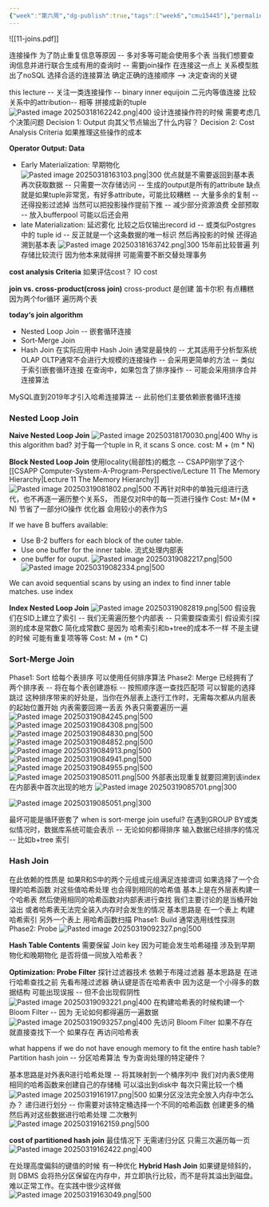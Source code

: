 ```yaml
---
{"week":"第六周","dg-publish":true,"tags":["week6","cmu15445"],"permalink":"/DataBase Systems/CMU 15-445：Database Systems/Lecture 11 Join Algorithms/","dgPassFrontmatter":true,"noteIcon":"","created":"2025-08-15T09:39:18.969+08:00","updated":"2025-04-19T09:54:55.332+08:00"}
---
```



![[11-joins.pdf]]

连接操作
为了防止重复信息等原因 -- 多对多等可能会使用多个表
当我们想要查询信息并进行联合生成有用的查询时 -- 需要join操作
在连接这一点上 关系模型胜出了noSQL
选择合适的连接算法  确定正确的连接顺序 --> 决定查询的关键

this lecture -- 关注一类连接操作 -- binary inner equijoin 二元内等值连接
比较关系中的attribution-- 相等 拼接成新的tuple
![Pasted image 20250318162242.png|400](/img/user/accessory/Pasted%20image%2020250318162242.png)
设计连接操作符的时候 需要考虑几个决策问题
Decision 1: Output
向其父节点输出了什么内容？
Decision 2: Cost Analysis Criteria
如果推理这些操作的成本

**Operator Output: Data**
- Early Materialization: 早期物化
	![Pasted image 20250318163103.png|300](/img/user/accessory/Pasted%20image%2020250318163103.png)
	优点就是不需要返回到基本表再次获取数据  -- 只需要一次存储访问 -- 生成的output是所有的attribute
	缺点就是如果tuple非常宽，有好多attribute，可能比较糟糕 -- 大量多余的复制 -- 还得投影过滤掉
	当然可以把投影操作提前下推 -- 减少部分资源浪费
	全部预取 -- 放入bufferpool  可能以后还会用
 - late Materialization: 延迟雾化
	 比较之后仅输出record id -- 或类似Postgres中的 tuple id -- 反正就是一个这条数据的唯一标识
	 然后再投影的时候 还得追溯到基本表
	 ![Pasted image 20250318163742.png|300](/img/user/accessory/Pasted%20image%2020250318163742.png)
	 15年前比较普遍
	 列存储比较流行  因为他本来就得拼
	 可能需要不断交替处理事务

**cost analysis Criteria**
如果评估cost？
IO cost

**join vs. cross-product(cross join)**
cross-product 是创建 笛卡尔积
有点糟糕
因为两个for循环 遍历两个表 

**today‘s join algorithm**
- Nested Loop Join  -- 嵌套循环连接
- Sort-Merge Join
- Hash Join
在实际应用中  Hash Join 通常是最快的 -- 尤其适用于分析型系统OLAP
OLTP通常不会进行大规模的连接操作 -- 会采用更简单的方法 -- 类似于索引嵌套循环连接
在查询中，如果包含了排序操作 -- 可能会采用排序合并连接算法

MySQL直到2019年才引入哈希连接算法 -- 此前他们主要依赖嵌套循环连接

### Nested Loop Join
**Naive Nested Loop Join**
![Pasted image 20250318170030.png|400](/img/user/accessory/Pasted%20image%2020250318170030.png)
Why is this algorithm bad?
对于每一个tuple in R, it scans S once.
cost: M + (m * N)

**Block Nested Loop Join**
使用locality(局部性)的概念  -- CSAPP刚学了这个[[CSAPP Computer-System-A-Program-Perspective/Lecture 11 The Memory Hierarchy\|Lecture 11 The Memory Hierarchy]]
![Pasted image 20250319081802.png|500](/img/user/accessory/Pasted%20image%2020250319081802.png)
不再针对R中的单独元组进行迭代，也不再逐一遍历整个关系S， 而是仅对R中的每一页进行操作
Cost: M+(M * N)
节省了一部分IO操作
优化器 会用较小的表作为S

If we have B buffers available:
- Use B-2 buffers for each block of the outer table.
- Use one buffer for the inner table.  流式处理内部表
- one buffer for ouput.
![Pasted image 20250319082217.png|500](/img/user/accessory/Pasted%20image%2020250319082217.png)
![Pasted image 20250319082334.png|500](/img/user/accessory/Pasted%20image%2020250319082334.png)

We can avoid sequential scans by using an index to find inner table matches.
use index

**Index Nested Loop Join**
![Pasted image 20250319082819.png|500](/img/user/accessory/Pasted%20image%2020250319082819.png)
假设我们在SID上建立了索引 -- 我们无需遍历整个内部表 -- 只需要探查索引
假设索引探测的成本是常数C
简化成常数C 是因为 哈希索引和b+tree的成本不一样     不是主键的时候  可能有重复项等等
Cost: M + (m * C)

### Sort-Merge Join
Phase1: Sort
给每个表排序
可以使用任何排序算法
Phase2: Merge
已经拥有了两个排序表 -- 将在每个表创建游标 -- 按照顺序逐一查找匹配项
可以智能的选择跳过
这种排序带来的好处是，当你在外层表上逐行工作时，无需每次都从内层表的起始位置开始
内表需要回溯一丢丢  外表只需要遍历一遍
![Pasted image 20250319084245.png|500](/img/user/accessory/Pasted%20image%2020250319084245.png)
![Pasted image 20250319084308.png|500](/img/user/accessory/Pasted%20image%2020250319084308.png)
![Pasted image 20250319084830.png|500](/img/user/accessory/Pasted%20image%2020250319084830.png)
![Pasted image 20250319084852.png|500](/img/user/accessory/Pasted%20image%2020250319084852.png)
![Pasted image 20250319084913.png|500](/img/user/accessory/Pasted%20image%2020250319084913.png)
![Pasted image 20250319084941.png|500](/img/user/accessory/Pasted%20image%2020250319084941.png)
![Pasted image 20250319084955.png|500](/img/user/accessory/Pasted%20image%2020250319084955.png)
![Pasted image 20250319085011.png|500](/img/user/accessory/Pasted%20image%2020250319085011.png)
外部表出现重复就要回溯到该index在内部表中首次出现的地方
![Pasted image 20250319085701.png|300](/img/user/accessory/Pasted%20image%2020250319085701.png)

![Pasted image 20250319085051.png|300](/img/user/accessory/Pasted%20image%2020250319085051.png)

最坏可能是循环嵌套了
when is sort-merge join useful?
在遇到GROUP BY或类似情况时，数据库系统可能会表示 -- 无论如何都得排序
输入数据已经排序的情况 -- 比如b+tree 索引

### Hash Join
在此依赖的性质是  如果R和S中的两个元组或元组满足连接谓词 如果选择了一个合理的哈希函数 对这些值哈希处理 也会得到相同的哈希值
基本上是在外层表构建一个哈希表  然后使用相同的哈希函数对内部表进行查找
我们主要讨论的是当桶开始溢出 或者哈希表无法完全装入内存时会发生的情况
基本思路是  在一个表上 构建哈希索引  另外一个表上 用哈希函数扫描
Phase1: Build
通常选用线性探测
Phase2: Probe
![Pasted image 20250319092327.png|500](/img/user/accessory/Pasted%20image%2020250319092327.png)

**Hash Table Contents**
需要保留 Join key  因为可能会发生哈希碰撞
涉及到早期物化和晚期物化  是否将值一同放入哈希表？

**Optimization: Probe Filter**
探针过滤器技术
依赖于布隆过滤器
基本思路是  在进行哈希查找之前  先看布隆过滤器 确认键是否在哈希表中 因为这是一个小得多的数据结构
可能出现误报 -- 但不会出现假阴性
![Pasted image 20250319093221.png|400](/img/user/accessory/Pasted%20image%2020250319093221.png)
在构建哈希表的时候构建一个Bloom Filter -- 因为 无论如何都得遍历一遍数据
![Pasted image 20250319093257.png|400](/img/user/accessory/Pasted%20image%2020250319093257.png)
先访问 Bloom Filter
如果不存在 就直接查找下一个
如果存在 再访问哈希表

what happens if we do not have enough memory to fit the entire hash table?
Partition hash join -- 分区哈希算法
专为查询处理的特定硬件？

基本思路是对外表R进行哈希处理 -- 将其映射到一个桶序列中
我们对内表S使用相同的哈希函数来创建自己的存储桶
可以溢出到disk中
每次只需比较一个桶
![Pasted image 20250319161917.png|500](/img/user/accessory/Pasted%20image%2020250319161917.png)
如果分区没法完全放入内存中怎么办？
递归进行划分 -- 你需要对该特定桶选择一个不同的哈希函数  创建更多的桶 然后再对这些数据进行哈希处理   二次散列
![Pasted image 20250319162159.png|500](/img/user/accessory/Pasted%20image%2020250319162159.png)

**cost of partitioned hash join**
最佳情况下 无需递归分区  只需三次遍历每一页
![Pasted image 20250319162422.png|400](/img/user/accessory/Pasted%20image%2020250319162422.png)


在处理高度偏斜的键值的时候 有一种优化
**Hybrid Hash Join**
如果键是倾斜的，则 DBMS 会将热分区保留在内存中，并立即执行比较，而不是将其溢出到磁盘。
难以正常工作。在实践中很少这样做
![Pasted image 20250319163049.png|500](/img/user/accessory/Pasted%20image%2020250319163049.png)

